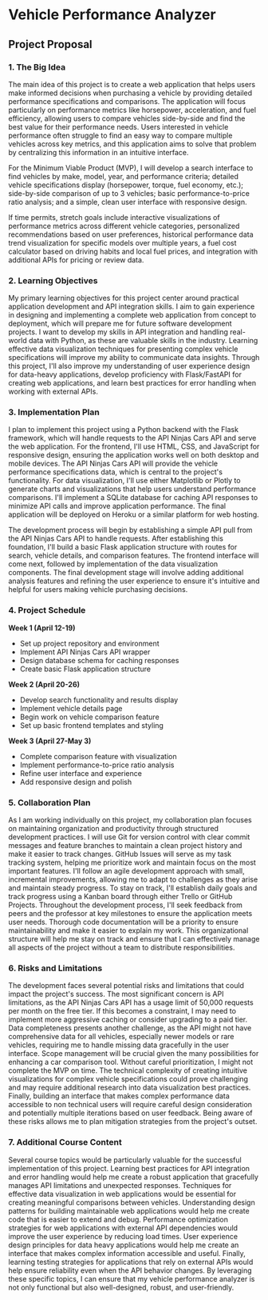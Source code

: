 # Vehicle Performance Analyzer
## Project Proposal

### 1. The Big Idea

The main idea of this project is to create a web application that helps users make informed decisions when purchasing a vehicle by providing detailed performance specifications and comparisons. The application will focus particularly on performance metrics like horsepower, acceleration, and fuel efficiency, allowing users to compare vehicles side-by-side and find the best value for their performance needs. Users interested in vehicle performance often struggle to find an easy way to compare multiple vehicles across key metrics, and this application aims to solve that problem by centralizing this information in an intuitive interface.

For the Minimum Viable Product (MVP), I will develop a search interface to find vehicles by make, model, year, and performance criteria; detailed vehicle specifications display (horsepower, torque, fuel economy, etc.); side-by-side comparison of up to 3 vehicles; basic performance-to-price ratio analysis; and a simple, clean user interface with responsive design.

If time permits, stretch goals include interactive visualizations of performance metrics across different vehicle categories, personalized recommendations based on user preferences, historical performance data trend visualization for specific models over multiple years, a fuel cost calculator based on driving habits and local fuel prices, and integration with additional APIs for pricing or review data.

### 2. Learning Objectives

My primary learning objectives for this project center around practical application development and API integration skills. I aim to gain experience in designing and implementing a complete web application from concept to deployment, which will prepare me for future software development projects. I want to develop my skills in API integration and handling real-world data with Python, as these are valuable skills in the industry. Learning effective data visualization techniques for presenting complex vehicle specifications will improve my ability to communicate data insights. Through this project, I'll also improve my understanding of user experience design for data-heavy applications, develop proficiency with Flask/FastAPI for creating web applications, and learn best practices for error handling when working with external APIs. 

### 3. Implementation Plan

I plan to implement this project using a Python backend with the Flask framework, which will handle requests to the API Ninjas Cars API and serve the web application. For the frontend, I'll use HTML, CSS, and JavaScript for responsive design, ensuring the application works well on both desktop and mobile devices. The API Ninjas Cars API will provide the vehicle performance specifications data, which is central to the project's functionality. For data visualization, I'll use either Matplotlib or Plotly to generate charts and visualizations that help users understand performance comparisons. I'll implement a SQLite database for caching API responses to minimize API calls and improve application performance. The final application will be deployed on Heroku or a similar platform for web hosting.

The development process will begin by establishing a simple API pull from the API Ninjas Cars API to handle requests. After establishing this foundation, I'll build a basic Flask application structure with routes for search, vehicle details, and comparison features. The frontend interface will come next, followed by implementation of the data visualization components. The final development stage will involve adding additional analysis features and refining the user experience to ensure it's intuitive and helpful for users making vehicle purchasing decisions.

### 4. Project Schedule

**Week 1 (April 12-19)**
- Set up project repository and environment
- Implement API Ninjas Cars API wrapper
- Design database schema for caching responses
- Create basic Flask application structure

**Week 2 (April 20-26)**
- Develop search functionality and results display
- Implement vehicle details page
- Begin work on vehicle comparison feature
- Set up basic frontend templates and styling

**Week 3 (April 27-May 3)**
- Complete comparison feature with visualization
- Implement performance-to-price ratio analysis
- Refine user interface and experience
- Add responsive design and polish

### 5. Collaboration Plan

As I am working individually on this project, my collaboration plan focuses on maintaining organization and productivity through structured development practices. I will use Git for version control with clear commit messages and feature branches to maintain a clean project history and make it easier to track changes. GitHub Issues will serve as my task tracking system, helping me prioritize work and maintain focus on the most important features. I'll follow an agile development approach with small, incremental improvements, allowing me to adapt to challenges as they arise and maintain steady progress. To stay on track, I'll establish daily goals and track progress using a Kanban board through either Trello or GitHub Projects. Throughout the development process, I'll seek feedback from peers and the professor at key milestones to ensure the application meets user needs. Thorough code documentation will be a priority to ensure maintainability and make it easier to explain my work. This organizational structure will help me stay on track and ensure that I can effectively manage all aspects of the project without a team to distribute responsibilities.

### 6. Risks and Limitations

The development faces several potential risks and limitations that could impact the project's success. The most significant concern is API limitations, as the API Ninjas Cars API has a usage limit of 50,000 requests per month on the free tier. If this becomes a constraint, I may need to implement more aggressive caching or consider upgrading to a paid tier. Data completeness presents another challenge, as the API might not have comprehensive data for all vehicles, especially newer models or rare vehicles, requiring me to handle missing data gracefully in the user interface. Scope management will be crucial given the many possibilities for enhancing a car comparison tool. Without careful prioritization, I might not complete the MVP on time. The technical complexity of creating intuitive visualizations for complex vehicle specifications could prove challenging and may require additional research into data visualization best practices. Finally, building an interface that makes complex performance data accessible to non technical users will require careful design consideration and potentially multiple iterations based on user feedback. Being aware of these risks allows me to plan mitigation strategies from the project's outset.

### 7. Additional Course Content

Several course topics would be particularly valuable for the successful implementation of this project. Learning best practices for API integration and error handling would help me create a robust application that gracefully manages API limitations and unexpected responses. Techniques for effective data visualization in web applications would be essential for creating meaningful comparisons between vehicles. Understanding design patterns for building maintainable web applications would help me create code that is easier to extend and debug. Performance optimization strategies for web applications with external API dependencies would improve the user experience by reducing load times. User experience design principles for data heavy applications would help me create an interface that makes complex information accessible and useful. Finally, learning testing strategies for applications that rely on external APIs would help ensure reliability even when the API behavior changes. By leveraging these specific topics, I can ensure that my vehicle performance analyzer is not only functional but also well-designed, robust, and user-friendly.